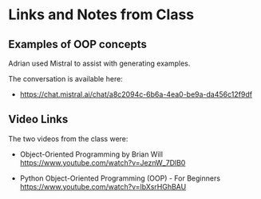 # Links and Notes from Class

## Examples of OOP concepts

Adrian used Mistral to assist with generating examples.

The conversation is available here:

- https://chat.mistral.ai/chat/a8c2094c-6b6a-4ea0-be9a-da456c12f9df


## Video Links

The two videos from the class were:

- Object-Oriented Programming by Brian Will https://www.youtube.com/watch?v=JeznW_7DlB0

- Python Object-Oriented Programming (OOP) - For Beginners https://www.youtube.com/watch?v=lbXsrHGhBAU



